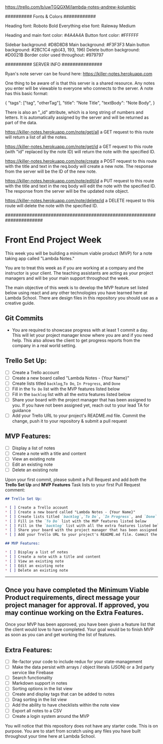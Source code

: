 <!-- Trello Link -->
https://trello.com/b/uwTGQGXM/lambda-notes-andrew-kolumbic

########## Fonts & Colors ############

Heading font: Roboto Bold
Everything else font: Raleway Medium

Heading and main font color: #4A4A4A
Button font color: #FFFFFF

Sidebar background: #D8D8D8
Main background: #F3F3F3
Main button background: #2BC1C4
rgb(43, 193, 196)
Delete button background: #D0021B
Border color used throughout: #979797

########## SERVER INFO ###############

Ryan's note server can be found here:
https://killer-notes.herokuapp.com

One thing to be aware of is that this server is a shared resource. Any notes you enter will be viewable to everyone who connects to the server.
A note has this basic format:

  {
    "tags": ["tag", "otherTag"],
    "title": "Note Title",
    "textBody": "Note Body",
  }

There is also an "_id" attribute, which is a long string of numbers and letters. It is automatically assigned by the server and will be returned as part of the data.

https://killer-notes.herokuapp.com/note/get/all
a GET request to this route will return a list of all the notes.

https://killer-notes.herokuapp.com/note/get/id
a GET request to this route (with "id" replaced by the note ID) will return the note with the specified ID.

https://killer-notes.herokuapp.com/note/create
a POST request to this route with the title and text in the req.body will create a new note. The response from the server will be the ID of the new note.

https://killer-notes.herokuapp.com/note/edit/id
a PUT request to this route with the title and text in the req body will edit the note with the specified ID. The response from the server will be the updated note object.

https://killer-notes.herokuapp.com/note/delete/id
a DELETE request to this route will delete the note with the specified ID.

######################################################################

# Front End Project Week

This week you will be building a minimum viable product (MVP) for a note taking app called "Lambda Notes."

You are to treat this week as if you are working at a company and the instructor is your client. The teaching assistants are acting as your project managers and will be your main support throughout the week.

The main objective of this week is to develop the MVP feature set listed below using react and any other technologies you have learned here at Lambda School. There are design files in this repository you should use as a creative guide.

## Git Commits

* You are required to showcase progress with at least 1 commit a day. This will let your project manager know where you are and if you need help. This also allows the client to get progress reports from the company in a real world setting.

## Trello Set Up:

* [ ] Create a Trello account
* [ ] Create a new board called "Lambda Notes - {Your Name}"
* [ ] Create lists titled `backlog`,`To Do`, `In Progress`, and `Done`
* [ ] Fill in the `To Do` list with the MVP features listed below
* [ ] Fill in the `backlog` list with all the extra features listed below
* [ ] Share your board with the project manager that has been assigned to you. If you have not been assigned yet, reach out to your lead TA for guidance
* [ ] Add your Trello URL to your project's README.md file. Commit the change, push it to your repository & submit a pull request

## MVP Features:

* [ ] Display a list of notes
* [ ] Create a note with a title and content
* [ ] View an existing note
* [ ] Edit an existing note
* [ ] Delete an existing note

Upon your first commit, please submit a Pull Request and add _both_ the **Trello Set Up** and **MVP Features** Task lists to your first Pull Request comment:

```markdown
## Trello Set Up:

* [ ] Create a Trello account
* [ ] Create a new board called "Lambda Notes - {Your Name}"
* [ ] Create lists titled `backlog`,`To Do`, `In Progress`, and `Done`
* [ ] Fill in the `To Do` list with the MVP features listed below
* [ ] Fill in the `backlog` list with all the extra features listed below
* [ ] Share your board with the project manager that has been assigned to you. If you have not been assigned yet, reach out to your lead TA for guidance
* [ ] Add your Trello URL to your project's README.md file. Commit the change, push it to your repository & submit a pull request

## MVP Features:

* [ ] Display a list of notes
* [ ] Create a note with a title and content
* [ ] View an existing note
* [ ] Edit an existing note
* [ ] Delete an existing note
```

---

## Once you have completed the Minimum Viable Product requirements, direct message your project manager for approval. If approved, you may continue working on the Extra Features.

Once your MVP has been approved, you have been given a feature list that the client would love to have completed. Your goal would be to finish MVP as soon as you can and get working the list of features.

## Extra Features:

* [ ] Re-factor your code to include redux for your state-management
* [ ] Make the data persist with arrays / object literals (JSON) or a 3rd party service like Firebase
* [ ] Search functionality
* [ ] Markdown support in notes
* [ ] Sorting options in the list view
* [ ] Create and display tags that can be added to notes
* [ ] Drag sorting in the list view
* [ ] Add the ability to have checklists within the note view
* [ ] Export all notes to a CSV
* [ ] Create a login system around the MVP

You will notice that this repository does not have any starter code. This is on purpose. You are to start from scratch using any files you have built throughout your time here at Lambda School.
